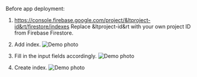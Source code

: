 Before app deployment:

1.	https://console.firebase.google.com/project/&ltproject-id&rt/firestore/indexes
	Replace &ltproject-id&rt with your own project ID from Firebase Firestore.

2.	Add index.
	![Demo photo](assets/README_assets/DEMO_1.png?raw=true)

3.	Fill in the input fields accordingly.
	![Demo photo](assets/README_assets/DEMO_2.png?raw=true)

3.	Create index.
	![Demo photo](assets/README_assets/DEMO_3.png?raw=true)


